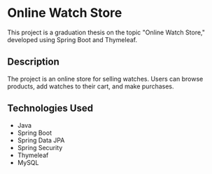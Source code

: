 # Online Watch Store

This project is a graduation thesis on the topic "Online Watch Store," developed using Spring Boot and Thymeleaf.

## Description

The project is an online store for selling watches. Users can browse products, add watches to their cart, and make purchases.

## Technologies Used

- Java
- Spring Boot
- Spring Data JPA
- Spring Security
- Thymeleaf
- MySQL
